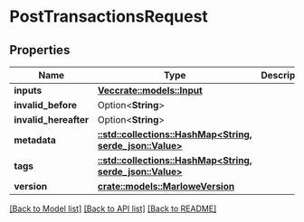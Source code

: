 # PostTransactionsRequest

## Properties

Name | Type | Description | Notes
------------ | ------------- | ------------- | -------------
**inputs** | [**Vec<crate::models::Input>**](Input.md) |  | 
**invalid_before** | Option<**String**> |  | [optional]
**invalid_hereafter** | Option<**String**> |  | [optional]
**metadata** | [**::std::collections::HashMap<String, serde_json::Value>**](serde_json::Value.md) |  | 
**tags** | [**::std::collections::HashMap<String, serde_json::Value>**](serde_json::Value.md) |  | 
**version** | [**crate::models::MarloweVersion**](MarloweVersion.md) |  | 

[[Back to Model list]](../README.md#documentation-for-models) [[Back to API list]](../README.md#documentation-for-api-endpoints) [[Back to README]](../README.md)


